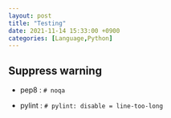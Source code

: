 ```yaml
---
layout: post
title: "Testing"
date: 2021-11-14 15:33:00 +0900
categories: [Language,Python]
---
```


## Suppress warning

- pep8 : `# noqa`

- pylint : `# pylint: disable = line-too-long`
